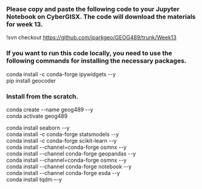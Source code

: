 ### Please copy and paste the following code to your Jupyter Notebook on CyberGISX. The code will download the materials for week 13.

!svn checkout https://github.com/jparkgeo/GEOG489/trunk/Week13

### If you want to run this code locally, you need to use the following commands for installing the necessary packages.
conda install -c conda-forge ipywidgets --y <br>
pip install geocoder

### Install from the scratch.

conda create --name geog489 --y <br>
conda activate geog489 <br>

conda install seaborn --y <br>
conda install -c conda-forge statsmodels --y <br>
conda install -c conda-forge scikit-learn --y <br>
conda install --channel=conda-forge osmnx --y <br>
conda install --channel conda-forge geopandas --y <br>
conda install --channel=conda-forge osmnx --y <br>
conda install --channel conda-forge notebook --y <br>
conda install --channel conda-forge esda --y <br>
conda install tqdm –-y <br>
